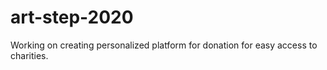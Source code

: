 # art-step-2020
Working on creating personalized platform for donation for easy access to charities. 
